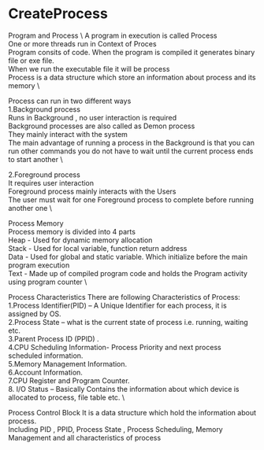 # CreateProcess 
Program and Process \ 
A program in execution is called Process \
One or more threads run in Context of Proces \
Program consits of code. When the program is compiled it generates binary file or exe file. \
When we run the  executable file it will be process \
Process is a data structure which store an information about process and its memory \

Process can run in two different ways \
1.Background process \
Runs in Background , no user interaction is required \
Background processes are also called as Demon process \
They mainly interact with the system  \
The main advantage of running a process in the Background is that you can run other commands you do not have to wait until the current process ends to start another \ 

2.Foreground process \
It requires user interaction \
Foreground process mainly interacts with the Users \
The user must wait for one Foreground process to complete before running another one \

Process Memory \
Process memory is divided into 4 parts \
Heap - Used for dynamic memory allocation \
Stack - Used for local variable, function return address \
Data - Used for global and static variable. Which initialize before the main program execution \
Text - Made up of compiled program code and holds the Program activity using program counter \

Process Characteristics 
There are following Characteristics of Process: \
1.Process Identifier(PID) – A Unique Identifier for each process, it is  assigned by OS. \
2.Process State – what is the current state of process i.e. running, waiting  etc. \
3.Parent Process ID (PPID) . \
4.CPU Scheduling Information- Process Priority and next process scheduled  information. \
5.Memory Management Information. \
6.Account Information. \
7.CPU Register and Program Counter. \
8. I/O Status – Basically Contains the information about which device is allocated to process, file table etc. \

Process Control Block
It is a data structure which hold the information about process. \
Including PID , PPID, Process State , Process Scheduling, Memory Management and all characteristics of process
